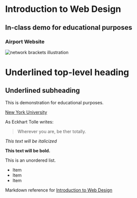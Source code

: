 # Introduction to Web Design
## In-class demo for educational purposes
### Airport Website

![network brackets illustration](network-brackets.png)

Underlined top-level heading
============================

Underlined subheading
---------------------

This is demonstration for educational purposes. 

[New York University](http://www.nyu.edu/)

As Eckhart Tolle writes: 

> Wherever you are, be ther totally. 

*This text will be italicized*

**This text will be bold.**

This is an unordered list. 

- Item
- Item
- Item

Markdown reference for [Introduction to Web Design](https://cs.nyu.edu/courses/fall22/CSCI-UA.0004-004/syllabus/)
